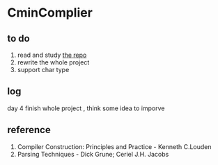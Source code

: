 # CminComplier

## to do
 1. read and study [the repo](https://github.com/isairz/cminus) 
 2. rewrite the whole project 
 3. support char type
 
## log 
 day 4 finish whole project , think some idea to imporve

 ## reference 
 1. Compiler Construction: Principles and Practice - Kenneth C.Louden
 2. Parsing Techniques - Dick Grune; Ceriel J.H. Jacobs

